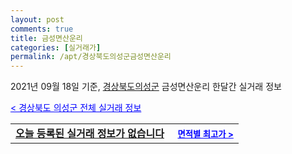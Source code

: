 ```yaml
---
layout: post
comments: true
title: 금성면산운리
categories: [실거래가]
permalink: /apt/경상북도의성군금성면산운리
---
```


2021년 09월 18일 기준, <a href="/apt/경상북도의성군">경상북도의성군</a> 금성면산운리 한달간 실거래 정보

<a style="color: blue;" href="/apt/경상북도의성군">< 경상북도 의성군 전체 실거래 정보</a>
<!---- start ---->
<table>
  <tr>
    <td colspan="4" style="font-weight: bold;"><a href="/apt/경상북도의성군금성면산운리{name_without_space}">오늘 등록된 실거래 정보가 없습니다</a> &nbsp;&nbsp;&nbsp; <a style="color: blue; font-size: smaller;" href="/apt/경상북도의성군금성면산운리{name_without_space}">면적별 최고가 ></a></td>
  </tr>
    
</table>
<!---- end ---->
    